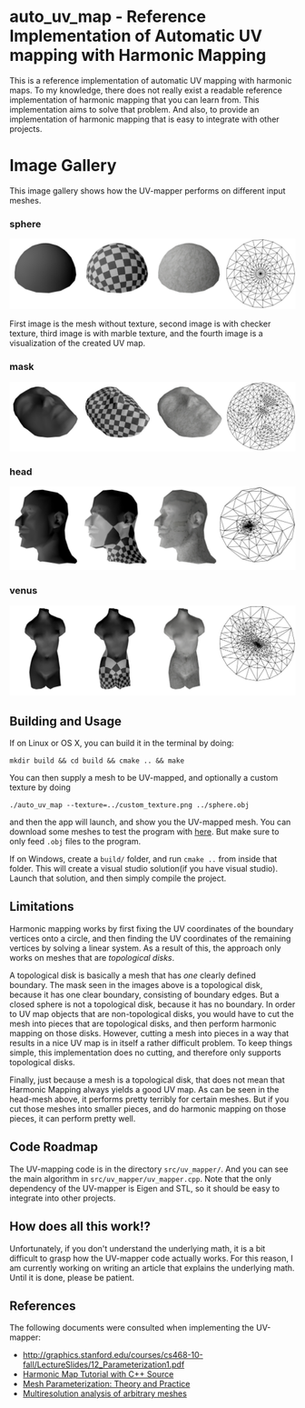 # auto_uv_map - Reference Implementation of Automatic UV mapping with Harmonic Mapping

This is a reference implementation of automatic UV mapping with
harmonic maps. To my knowledge, there does not really exist a readable
reference implementation of harmonic mapping that you can learn
from. This implementation aims to solve that problem. And also, to
provide an implementation of harmonic mapping that is easy to
integrate with other projects.

# Image Gallery

This image gallery shows how the UV-mapper performs on different input
meshes.

### sphere
![](img/sphere.png)

First image is the mesh without texture, second image is with checker
texture, third image is with marble texture, and the fourth image is a
visualization of the created UV map.

### mask
![](img/mask.png)

### head
![](img/head.png)

### venus
![](img/venus.png)

## Building and Usage

If on Linux or OS X, you can build it in the terminal by doing:

```
mkdir build && cd build && cmake .. && make
```

You can then supply a mesh to be UV-mapped, and optionally a custom
texture by doing

```
./auto_uv_map --texture=../custom_texture.png ../sphere.obj
```

and then the app will launch, and show you the UV-mapped mesh. You can
download some meshes to test the program with
[here](https://www.ceremade.dauphine.fr/~peyre/teaching/manifold/tp4.html). But
make sure to only feed `.obj` files to the program.

If on Windows, create a `build/` folder, and run `cmake ..` from
inside that folder. This will create a visual studio solution(if you
have visual studio). Launch that solution, and then simply compile the
project.

## Limitations

Harmonic mapping works by first fixing the UV coordinates of the
boundary vertices onto a circle, and then finding the UV coordinates
of the remaining vertices by solving a linear system. As a result of
this, the approach only works on meshes that are *topological disks*.

A topological disk is basically a mesh that has *one* clearly defined
boundary. The mask seen in the images above is a topological disk,
because it has one clear boundary, consisting of boundary
edges. But a closed sphere is not a topological disk, because it
has no boundary. In order to UV map objects that are non-topological
disks, you would have to cut the mesh into pieces that are topological
disks, and then perform harmonic mapping on those disks. However,
cutting a mesh into pieces in a way that results in a nice UV map is
in itself a rather difficult problem. To keep things simple, this
implementation does no cutting, and therefore only supports
topological disks.

Finally, just because a mesh is a topological disk, that does not mean
that Harmonic Mapping always yields a good UV map. As can be seen in
the head-mesh above, it performs pretty terribly for certain
meshes. But if you cut those meshes into smaller pieces, and do
harmonic mapping on those pieces, it can perform pretty well.

## Code Roadmap

The UV-mapping code is in the directory `src/uv_mapper/`. And you can
see the main algorithm in `src/uv_mapper/uv_mapper.cpp`. Note that the
only dependency of the UV-mapper is Eigen and STL, so it should be
easy to integrate into other projects.

## How does all this work!?

Unfortunately, if you don't understand the underlying math, it is a
bit difficult to grasp how the UV-mapper code actually works. For this
reason, I am currently working on writing an article that explains the
underlying math. Until it is done, please be patient.

## References

The following documents were consulted when implementing the
UV-mapper:

- http://graphics.stanford.edu/courses/cs468-10-fall/LectureSlides/12_Parameterization1.pdf
- [Harmonic Map Tutorial with C++ Source](http://www3.cs.stonybrook.edu/~gu/tutorial/HarmonicMap.html)
- [Mesh Parameterization: Theory and Practice](http://alice.loria.fr/publications/papers/2007/SigCourseParam/param-course.pdf)
- [Multiresolution analysis of arbitrary meshes](hhoppe.com/mra.pdf)
